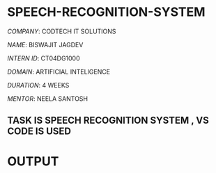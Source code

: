 # SPEECH-RECOGNITION-SYSTEM

*COMPANY*: CODTECH IT SOLUTIONS

*NAME*: BISWAJIT JAGDEV

*INTERN ID*: CT04DG1000

*DOMAIN*: ARTIFICIAL INTELIGENCE

*DURATION*: 4 WEEKS

*MENTOR*: NEELA SANTOSH

## TASK IS SPEECH RECOGNITION SYSTEM , VS CODE IS USED

# OUTPUT


